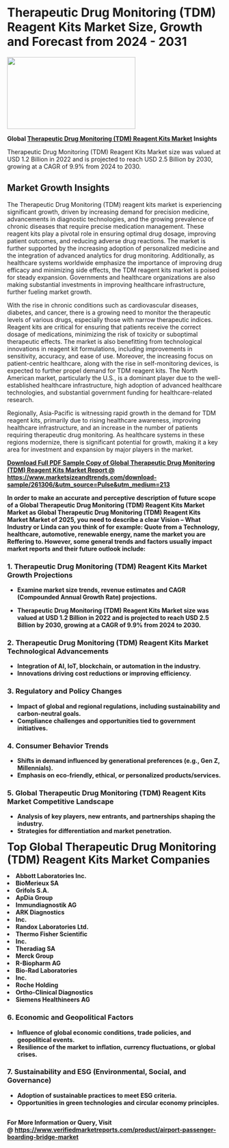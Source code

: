 <H1>Therapeutic Drug Monitoring (TDM) Reagent Kits Market Size, Growth and Forecast from 2024 - 2031</H1><img class="aligncenter size-medium wp-image-584254" src="https://thirdeyenews.in/wp-content/uploads/2024/09/Global-Market-Research-300x168.jpeg" alt="" width="300" height="168" /><p><strong>Global&nbsp;<a href="https://www.marketsizeandtrends.com/download-sample/261306/&amp;utm_source=Pulse&amp;utm_medium=213">Therapeutic Drug Monitoring (TDM) Reagent Kits Market</a> Insights</strong></p><p>Therapeutic Drug Monitoring (TDM) Reagent Kits Market size was valued at USD 1.2 Billion in 2022 and is projected to reach USD 2.5 Billion by 2030, growing at a CAGR of 9.9% from 2024 to 2030.</p><p><h2>Market Growth Insights</h2> <p>The Therapeutic Drug Monitoring (TDM) reagent kits market is experiencing significant growth, driven by increasing demand for precision medicine, advancements in diagnostic technologies, and the growing prevalence of chronic diseases that require precise medication management. These reagent kits play a pivotal role in ensuring optimal drug dosage, improving patient outcomes, and reducing adverse drug reactions. The market is further supported by the increasing adoption of personalized medicine and the integration of advanced analytics for drug monitoring. Additionally, as healthcare systems worldwide emphasize the importance of improving drug efficacy and minimizing side effects, the TDM reagent kits market is poised for steady expansion. Governments and healthcare organizations are also making substantial investments in improving healthcare infrastructure, further fueling market growth.</p> <p><strong><a href="download_link_here"></a></strong></p> <p>With the rise in chronic conditions such as cardiovascular diseases, diabetes, and cancer, there is a growing need to monitor the therapeutic levels of various drugs, especially those with narrow therapeutic indices. Reagent kits are critical for ensuring that patients receive the correct dosage of medications, minimizing the risk of toxicity or suboptimal therapeutic effects. The market is also benefitting from technological innovations in reagent kit formulations, including improvements in sensitivity, accuracy, and ease of use. Moreover, the increasing focus on patient-centric healthcare, along with the rise in self-monitoring devices, is expected to further propel demand for TDM reagent kits. The North American market, particularly the U.S., is a dominant player due to the well-established healthcare infrastructure, high adoption of advanced healthcare technologies, and substantial government funding for healthcare-related research. <p>Regionally, Asia-Pacific is witnessing rapid growth in the demand for TDM reagent kits, primarily due to rising healthcare awareness, improving healthcare infrastructure, and an increase in the number of patients requiring therapeutic drug monitoring. As healthcare systems in these regions modernize, there is significant potential for growth, making it a key area for investment and expansion by major players in the market.</p> <p><strong><a href="get_more_link_here"></p><p><span class=""><strong>Download Full PDF Sample Copy of Global Therapeutic Drug Monitoring (TDM) Reagent Kits Market Report</strong> @ <a href="https://www.marketsizeandtrends.com/download-sample/261306/&amp;utm_source=Pulse&amp;utm_medium=213" target="_blank">https://www.marketsizeandtrends.com/download-sample/261306/&amp;utm_source=Pulse&amp;utm_medium=213</a></span></p><p>In order to make an accurate and perceptive description of future scope of a Global&nbsp;Therapeutic Drug Monitoring (TDM) Reagent Kits Market Market as Global&nbsp;Therapeutic Drug Monitoring (TDM) Reagent Kits Market Market of 2025, you need to describe a clear Vision &ndash; What Industry or Linda can you think of for example: Quote from a Technology, healthcare, automotive, renewable energy, name the market you are Reffering to. However, some general trends and factors usually impact market reports and their future outlook include:</p><h3>1.&nbsp;<strong>Therapeutic Drug Monitoring (TDM) Reagent Kits Market Growth Projections</strong></h3><ul><li>Examine market size trends, revenue estimates and CAGR (Compounded Annual Growth Rate) projections.</li><li><p>Therapeutic Drug Monitoring (TDM) Reagent Kits Market size was valued at USD 1.2 Billion in 2022 and is projected to reach USD 2.5 Billion by 2030, growing at a CAGR of 9.9% from 2024 to 2030.</p></li></ul><h3>2.&nbsp;<strong>Therapeutic Drug Monitoring (TDM) Reagent Kits Market Technological Advancements</strong></h3><ul><li>Integration of AI, IoT, blockchain, or automation in the industry.</li><li>Innovations driving cost reductions or improving efficiency.</li></ul><h3>3.&nbsp;<strong>Regulatory and Policy Changes</strong></h3><ul><li>Impact of global and regional regulations, including sustainability and carbon-neutral goals.</li><li>Compliance challenges and opportunities tied to government initiatives.</li></ul><h3>4.&nbsp;<strong>Consumer Behavior Trends</strong></h3><ul><li>Shifts in demand influenced by generational preferences (e.g., Gen Z, Millennials).</li><li>Emphasis on eco-friendly, ethical, or personalized products/services.</li></ul><h3>5.&nbsp;<strong>Global Therapeutic Drug Monitoring (TDM) Reagent Kits Market Competitive Landscape</strong></h3><ul><li>Analysis of key players, new entrants, and partnerships shaping the industry.</li><li>Strategies for differentiation and market penetration.</li></ul><p data-pm-slice="1 1 []"><span style="color: inherit; font-family: inherit; font-size: 25px;">Top Global Therapeutic Drug Monitoring (TDM) Reagent Kits Market Companies</span></p><div class="" data-test-id=""><p><li>Abbott Laboratories Inc.</li><li> BioMerieux SA</li><li> Grifols S.A.</li><li> ApDia Group</li><li> Immundiagnostik AG</li><li> ARK Diagnostics</li><li> Inc.</li><li> Randox Laboratories Ltd.</li><li> Thermo Fisher Scientific</li><li> Inc.</li><li> Theradiag SA</li><li> Merck Group</li><li> R-Biopharm AG</li><li> Bio-Rad Laboratories</li><li> Inc.</li><li> Roche Holding</li><li> Ortho-Clinical Diagnostics</li><li> Siemens Healthineers AG</li></p></div><h3>6.&nbsp;<strong>Economic and Geopolitical Factors</strong></h3><ul><li>Influence of global economic conditions, trade policies, and geopolitical events.</li><li>Resilience of the market to inflation, currency fluctuations, or global crises.</li></ul><h3>7.&nbsp;<strong>Sustainability and ESG (Environmental, Social, and Governance)</strong></h3><ul><li>Adoption of sustainable practices to meet ESG criteria.</li><li>Opportunities in green technologies and circular economy principles.</li></ul><h2><strong style="font-size: 14px;">For More Information or Query, Visit @&nbsp;</strong><a style="background-color: #ffffff; font-size: 14px;" href="https://www.marketsizeandtrends.com/report/therapeutic-drug-monitoring-tdm-reagent-kits-market/" target="_blank">https://www.verifiedmarketreports.com/product/airport-passenger-boarding-bridge-market</a></h2>
